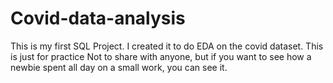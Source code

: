 # Covid-data-analysis
This is my first SQL Project. I created it to do EDA on the covid dataset. This is just for practice Not to share with anyone, but if you want to see how a newbie spent all day on a small work, you can see it.
